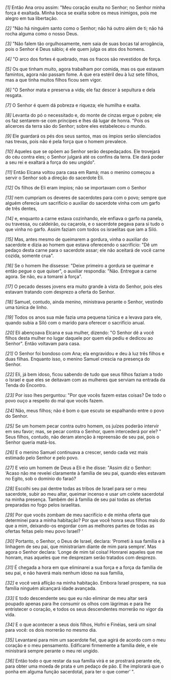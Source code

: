 *[1]* Então Ana orou assim: "Meu coração exulta no Senhor; no Senhor minha força é exaltada. Minha boca se exalta sobre os meus inimigos, pois me alegro em tua libertação.

*[2]* "Não há ninguém santo como o Senhor; não há outro além de ti; não há rocha alguma como o nosso Deus.

*[3]* "Não falem tão orgulhosamente, nem saia de suas bocas tal arrogância, pois o Senhor é Deus sábio; é ele quem julga os atos dos homens.

*[4]* "O arco dos fortes é quebrado, mas os fracos são revestidos de força.

*[5]* Os que tinham muito, agora trabalham por comida, mas os que estavam famintos, agora não passam fome. A que era estéril deu à luz sete filhos, mas a que tinha muitos filhos ficou sem vigor.

*[6]* "O Senhor mata e preserva a vida; ele faz descer à sepultura e dela resgata.

*[7]* O Senhor é quem dá pobreza e riqueza; ele humilha e exalta.

*[8]* Levanta do pó o necessitado e, do monte de cinzas ergue o pobre; ele os faz sentarem-se com príncipes e lhes dá lugar de honra. "Pois os alicerces da terra são do Senhor; sobre eles estabeleceu o mundo.

*[9]* Ele guardará os pés dos seus santos, mas os ímpios serão silenciados nas trevas, pois não é pela força que o homem prevalece.

*[10]* Aqueles que se opõem ao Senhor serão despedaçados. Ele trovejará do céu contra eles; o Senhor julgará até os confins da terra. Ele dará poder a seu rei e exaltará a força do seu ungido".

*[11]* Então Elcana voltou para casa em Ramá; mas o menino começou a servir o Senhor sob a direção do sacerdote Eli.

*[12]* Os filhos de Eli eram ímpios; não se importavam com o Senhor

*[13]* nem cumpriam os deveres de sacerdotes para com o povo; sempre que alguém oferecia um sacrifício o auxiliar do sacerdote vinha com um garfo de três dentes,

*[14]* e, enquanto a carne estava cozinhando, ele enfiava o garfo na panela, ou travessa, ou caldeirão, ou caçarola, e o sacerdote pegava para si tudo o que vinha no garfo. Assim faziam com todos os israelitas que iam a Siló.

*[15]* Mas, antes mesmo de queimarem a gordura, vinha o auxiliar do sacerdote e dizia ao homem que estava oferecendo o sacrifício: "Dê um pedaço desta carne para o sacerdote assar; ele não aceitará de você carne cozida, somente crua".

*[16]* Se o homem lhe dissesse: "Deixe primeiro a gordura se queimar e então pegue o que quiser", o auxiliar respondia: "Não. Entregue a carne agora. Se não, eu a tomarei à força".

*[17]* O pecado desses jovens era muito grande à vista do Senhor, pois eles estavam tratando com desprezo a oferta do Senhor.

*[18]* Samuel, contudo, ainda menino, ministrava perante o Senhor, vestindo uma túnica de linho.

*[19]* Todos os anos sua mãe fazia uma pequena túnica e a levava para ele, quando subia a Siló com o marido para oferecer o sacrifício anual.

*[20]* Eli abençoava Elcana e sua mulher, dizendo: "O Senhor dê a você filhos desta mulher no lugar daquele por quem ela pediu e dedicou ao Senhor". Então voltavam para casa.

*[21]* O Senhor foi bondoso com Ana; ela engravidou e deu à luz três filhos e duas filhas. Enquanto isso, o menino Samuel crescia na presença do Senhor.

*[22]* Eli, já bem idoso, ficou sabendo de tudo que seus filhos faziam a todo o Israel e que eles se deitavam com as mulheres que serviam na entrada da Tenda do Encontro.

*[23]* Por isso lhes perguntou: "Por que vocês fazem estas coisas? De todo o povo ouço a respeito do mal que vocês fazem.

*[24]* Não, meus filhos; não é bom o que escuto se espalhando entre o povo do Senhor.

*[25]* Se um homem pecar contra outro homem, os juízes poderão intervir em seu favor; mas, se pecar contra o Senhor, quem intercederá por ele? " Seus filhos, contudo, não deram atenção à repreensão de seu pai, pois o Senhor queria matá-los.

*[26]* E o menino Samuel continuava a crescer, sendo cada vez mais estimado pelo Senhor e pelo povo.

*[27]* E veio um homem de Deus a Eli e lhe disse: "Assim diz o Senhor: ‘Acaso não me revelei claramente à família de seu pai, quando eles estavam no Egito, sob o domínio do faraó?

*[28]* Escolhi seu pai dentre todas as tribos de Israel para ser o meu sacerdote, subir ao meu altar, queimar incenso e usar um colete sacerdotal na minha presença. Também dei à família de seu pai todas as ofertas preparadas no fogo pelos israelitas.

*[29]* Por que vocês zombam de meu sacrifício e de minha oferta que determinei para a minha habitação? Por que você honra seus filhos mais do que a mim, deixando-os engordar com as melhores partes de todas as ofertas feitas pelo meu povo Israel? ’

*[30]* Portanto, o Senhor, o Deus de Israel, declara: ‘Prometi à sua família e à linhagem de seu pai, que ministrariam diante de mim para sempre’. Mas agora o Senhor declara: ‘Longe de mim tal coisa! Honrarei aqueles que me honram, mas aqueles que me desprezam serão tratados com desprezo.

*[31]* É chegada a hora em que eliminarei a sua força e a força da família de seu pai, e não haverá mais nenhum idoso na sua família,

*[32]* e você verá aflição na minha habitação. Embora Israel prospere, na sua família ninguém alcançará idade avançada.

*[33]* E todo descendente seu que eu não eliminar de meu altar será poupado apenas para lhe consumir os olhos com lágrimas e para lhe entristecer o coração, e todos os seus descendentes morrerão no vigor da vida.

*[34]* E o que acontecer a seus dois filhos, Hofni e Finéias, será um sinal para você: os dois morrerão no mesmo dia.

*[35]* Levantarei para mim um sacerdote fiel, que agirá de acordo com o meu coração e o meu pensamento. Edificarei firmemente a família dele, e ele ministrará sempre perante o meu rei ungido.

*[36]* Então todo o que restar da sua família virá e se prostrará perante ele, para obter uma moeda de prata e um pedaço de pão. E lhe implorará que o ponha em alguma função sacerdotal, para ter o que comer’ ".

